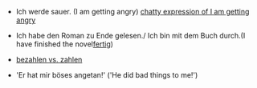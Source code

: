 * Ich werde sauer. (I am getting angry) [chatty expression of I am getting angry](http://german.stackexchange.com/questions/7054/chatty-expression-in-german)

* Ich habe den Roman zu Ende gelesen./ Ich bin mit dem Buch durch.(I have finished the novel[fertig](german.stackexchange.com/questions/5406/how-would-one-say-that-he-has-finished-something?rq=1))
* [bezahlen vs. zahlen](http://german.stackexchange.com/questions/7097/when-to-use-bezahlen-and-when-zahlen) 
* 'Er hat mir böses angetan!' ('He did bad things to me!')
